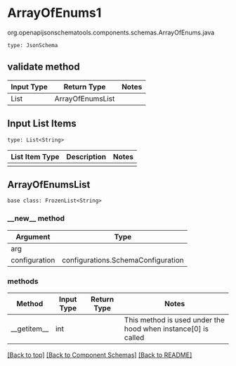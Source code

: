# ArrayOfEnums1
org.openapijsonschematools.components.schemas.ArrayOfEnums.java
```
type: JsonSchema
```

## validate method
| Input Type | Return Type | Notes |
| ---------- | ----------- | ----- |
| List<String> | ArrayOfEnumsList | |

## Input List Items
```
type: List<String>
```
List Item Type | Description | Notes
-------------------- | ------------- | -------------
 |  |

## ArrayOfEnumsList
```
base class: FrozenList<String>
```
### &lowbar;&lowbar;new&lowbar;&lowbar; method
Argument | Type
-------- | ------
arg      | 
configuration | configurations.SchemaConfiguration

### methods
Method | Input Type | Return Type | Notes
------ | ---------- | ----------- | ------
&lowbar;&lowbar;getitem&lowbar;&lowbar; | int |  | This method is used under the hood when instance[0] is called

[[Back to top]](#top) [[Back to Component Schemas]](../../../README.md#Component-Schemas) [[Back to README]](../../../README.md)
